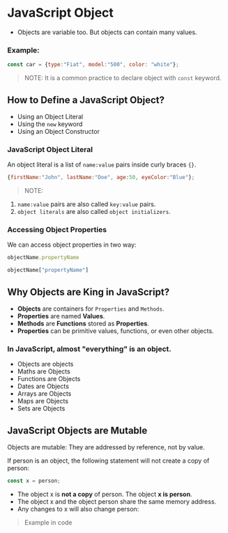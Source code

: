 # JavaScript Object
* Objects are variable too. But objects can contain many values.
### Example:
```js
const car = {type:"Fiat", model:"500", color: "white"};
```
> NOTE: It is a common practice to declare object with `const` keyword.
## How to Define a JavaScript Object?
* Using an Object Literal
* Using the  `new` keyword
* Using an Object Constructor
### JavaScript Object Literal
An object literal is a list of `name:value` pairs inside curly braces `{}`.
```js
{firstName:"John", lastName:"Doe", age:50, eyeColor:"Blue"};
```
> NOTE: 
1. `name:value` pairs are also called `key:value` pairs.
2. `object literals` are also called `object initializers`.

### Accessing Object Properties
We can access object properties in two way:
```js
objectName.propertyName
```
```js
objectName["propertyName"]
```
## Why Objects are King in JavaScript?
* **Objects** are containers for `Properties` and `Methods`.
* **Properties** are named **Values**.
* **Methods** are **Functions** stored as **Properties**.
* **Properties** can be primitive values, functions, or even other objects.
### In JavaScript, almost "everything" is an object.
* Objects are objects
* Maths are Objects
* Functions are Objects
* Dates are Objects
* Arrays are Objects
* Maps are Objects
* Sets are Objects

## JavaScript Objects are Mutable
Objects are mutable: They are addressed by reference, not by value.

If person is an object, the following statement will not create a copy of person:
```js
const x = person;
```
* The object x is **not a copy** of person. The object **x is person**.
* The object x and the object person share the same memory address.
* Any changes to x will also change person:
> Example in code